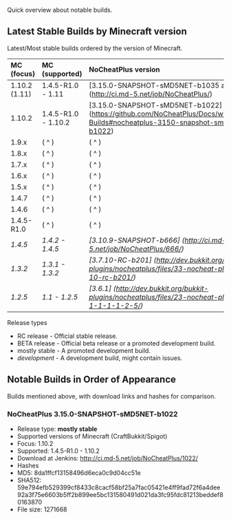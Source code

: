 Quick overview about notable builds.

## Latest Stable Builds by Minecraft version

Latest/Most stable builds ordered by the version of Minecraft.

| MC (focus)    | MC (supported) | NoCheatPlus version | Release type |
| :-------------| :------------- | :------------------ | :----------- |
| 1.10.2 (1.11) | 1.4.5-R1.0 - 1.11 | [3.15.0-SNAPSHOT-sMD5NET-b1035 and later] (http://ci.md-5.net/job/NoCheatPlus/) | _development_ |
| 1.10.2 | 1.4.5-R1.0 - 1.10.2 | [3.15.0-SNAPSHOT-sMD5NET-b1022] (https://github.com/NoCheatPlus/Docs/wiki/Notable-Builds#nocheatplus-3150-snapshot-smd5net-b1022) | mostly stable |
| 1.9.x | ( ^ ) | ( ^ ) | ( ^ ) |
| 1.8.x | ( ^ ) | ( ^ ) | ( ^ ) |
| 1.7.x | ( ^ ) | ( ^ ) | ( ^ ) |
| 1.6.x | ( ^ ) | ( ^ ) | ( ^ ) |
| 1.5.x | ( ^ ) | ( ^ ) | ( ^ ) |
| 1.4.7 | ( ^ ) | ( ^ ) | ( ^ ) |
| 1.4.6 | ( ^ ) | ( ^ ) | ( ^ ) |
| 1.4.5-R1.0 | ( ^ ) | ( ^ ) | ( ^ ) |
| _1.4.5_ | _1.4.2 - 1.4.5_ |  _[3.10.9-SNAPSHOT-b666] (http://ci.md-5.net/job/NoCheatPlus/666/)_ | _development_ |
| _1.3.2_ | _1.3.1 - 1.3.2_ | _[3.7.10-RC-b201] (http://dev.bukkit.org/bukkit-plugins/nocheatplus/files/33-nocheat-plus-3-7-10-rc-b201/)_ | _RC release_ |
| _1.2.5_ | _1.1 - 1.2.5_ | _[3.6.1] (http://dev.bukkit.org/bukkit-plugins/nocheatplus/files/23-nocheat-plus-v3-6-1-1-1-1-2-5/)_ | _RC release_ |

Release types
* RC release - Official stable release.
* BETA release - Official beta release or a promoted development build.
* mostly stable - A promoted development build.
* _development_ - A development build, might contain issues.

## Notable Builds in Order of Appearance

Builds mentioned above, with download links and hashes for comparison.

### NoCheatPlus 3.15.0-SNAPSHOT-sMD5NET-b1022
* Release type: **mostly stable**
* Supported versions of Minecraft (CraftBukkit/Spigot)
 * Focus: 1.10.2
 * Supported: 1.4.5-R1.0 - 1.10.2
* Download at Jenkins: http://ci.md-5.net/job/NoCheatPlus/1022/
* Hashes
 * MD5: 8da1ffcf13158496d6eca0c9d04cc51e
 * SHA512: 59e794efb529399cf8433c8cacf58bf25a7fac05421e4ff9fad72f6a4dee92a3f75e6603b5ff2b899ee5bc131580491d021da3fc95fdc81213beddef80163870
 * File size: 1271668
